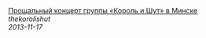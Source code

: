 <!--2013-11-17 10:42:05-->
<div class="yb">
  <a class="nodecor" href="/posts.html?rok/proshchalnyj_koncert_gruppy_korol_i_shut_v_minske">
    <img class="preview" data-videoid="WIM8aOlHgvw" src="https://i4.ytimg.com/vi/WIM8aOlHgvw/hqdefault.jpg" align="middle" alt="">
  </a>
  <div class="inlbl text">
    <a class="nodecor" href="/posts.html?rok/proshchalnyj_koncert_gruppy_korol_i_shut_v_minske">Прощальный концерт группы «Король и Шут» в Минске</a><br>
    <i class="smaller2">thekorolishut</i><br>
    <i class="smaller3">2013-11-17</i>
  </div>
</div>
